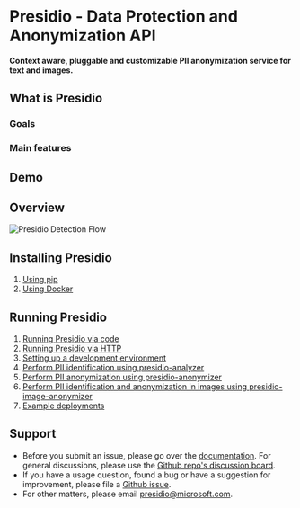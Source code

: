 # Presidio - Data Protection and Anonymization API

**Context aware, pluggable and customizable PII anonymization service for text
 and images.**

## What is Presidio

### Goals

### Main features

## Demo

## Overview

![Presidio Detection Flow](assets/presidio_gif.gif)

## Installing Presidio

1. [Using pip](installation.md#using-pip)
2. [Using Docker](installation.md#using-docker)

## Running Presidio

1. [Running Presidio via code](samples/python/index.md)
2. [Running Presidio via HTTP](samples/docker/index.md)
3. [Setting up a development environment](development.md)
4. [Perform PII identification using presidio-analyzer](analyzer/index.md)
5. [Perform PII anonymization using presidio-anonymizer](anonymizer/index.md)
6. [Perform PII identification and anonymization in images using presidio-image-anonymizer](image-anonymizer/index.md)
7. [Example deployments](samples/deployments/index.md)

## Support

- Before you submit an issue, please go over the [documentation](docs/readme.md).
 For general discussions, please use the [Github repo's discussion board](https://github.com/microsoft/presidio/discussions).
- If you have a usage question, found a bug or have a suggestion for improvement,
 please file a [Github issue](https://github.com/microsoft/presidio/issues).
- For other matters, please email [presidio@microsoft.com](mailto:presidio@microsoft.com).
